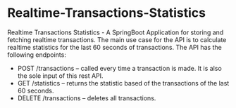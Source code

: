# Realtime-Transactions-Statistics
 Realtime Transactions Statistics - A SpringBoot Application for storing and fetching realtime transactions. The main use case for the API is to calculate realtime statistics for the last 60 seconds of transactions. 
The API has the following endpoints:

  - POST /transactions – called every time a transaction is made. It is also the
sole input of this rest API.
  - GET /statistics – returns the statistic based of the transactions of the last 60
seconds.
  - DELETE /transactions – deletes all transactions.
